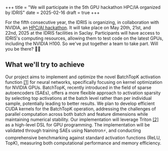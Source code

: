 +++
title = "We will participate in the 5th GPU hackathon HPC/IA organized by IDRIS"
date = 2025-02-16
draft = true
+++

For the fifth consecutive year, the IDRIS is organizing, in collaboration with NVIDIA, an [HPC/AI hackathon](https://www.genci.fr/actualites/5e-edition-du-hackathon-gpu-hpc-et-ia-2025-de-lidris). It will take place on May 20th, 21st, and 22nd, 2025 at the IDRIS facilities in Saclay. Participants will have access to IDRIS's computing resources, allowing them to test code on the latest GPUs, including the NVIDIA H100. So we've put together a team to take part. Will you be there? 👨‍💻

## What we'll try to achieve

Our project aims to implement and optimize the novel BatchTopK activation function [[1]](https://arxiv.org/abs/2412.06410) for neural networks, specifically focusing on kernel optimization for NVIDIA GPUs. BatchTopK, recently introduced in the field of sparse autoencoders (SAEs), offers a more flexible approach to activation sparsity by selecting top activations at the batch level rather than per individual sample, potentially leading to better results. We plan to develop efficient CUDA kernels for the BatchTopK operation, addressing the challenges of parallel computation across both batch and feature dimensions while maintaining numerical stability. Our implementation will leverage Triton [[2]](https://github.com/triton-lang/triton) as a high-level DSL for GPU programming. The implementation will be validated through training SAEs using Nanotron⚡️, and conducting comprehensive benchmarking against standard activation functions (ReLU, TopK), measuring both computational performance and memory efficiency.